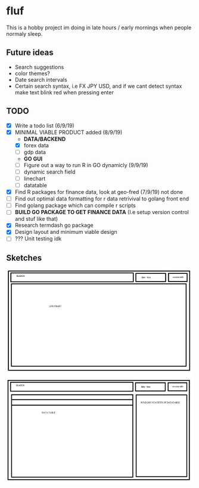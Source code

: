 # fluf
This is a hobby project im doing in late hours / early mornings when people normaly sleep.

## Future ideas 
- Search suggestions
- color themes?
- Date search intervals
- Certain search syntax, i.e FX JPY USD, and if we cant detect syntax make text blink red when pressing enter

## TODO
- [x] Write a todo list (6/9/19)
- [x] MINIMAL VIABLE PRODUCT added (8/9/19)
  - **DATA/BACKEND**
  - [x] forex data
  - [ ] gdp data
  - **GO GUI**
  - [ ] Figure out a way to run R in GO dynamicly (9/9/19)
  - [ ] dynamic search field
  - [ ] linechart
  - [ ] datatable
- [x] Find R packages for finance data, look at geo-fred (7/9/19) not done
- [ ] Find out optimal data formatting for r data retrivival to golang front end
- [ ] Find golang package which can compile r scripts
- [ ] **BUILD GO PACKAGE TO GET FINANCE DATA** (I.e setup version control and stuf like that)
- [x] Research termdash go package
- [x] Design layout and minimum viable design
- [ ] ??? Unit testing idk

## Sketches
![Minimum viable design](fluf_rough.png?raw=true "Title")
